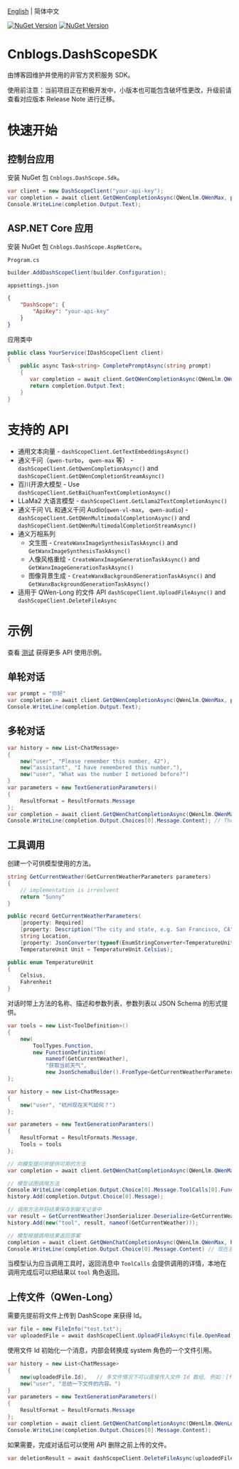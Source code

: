 ﻿[English](https://github.com/cnblogs/dashscope-sdk/blob/main/README.md) | 简体中文

[![NuGet Version](https://img.shields.io/nuget/v/Cnblogs.DashScope.Sdk?style=flat&logo=nuget&label=Cnblogs.DashScope.Sdk&link=https%3A%2F%2Fwww.nuget.org%2Fpackages%2FCnblogs.DashScope.Sdk)](https://www.nuget.org/packages/Cnblogs.DashScope.Sdk)
[![NuGet Version](https://img.shields.io/nuget/v/Cnblogs.DashScope.AspNetCore?style=flat&logo=nuget&label=Cnblogs.DashScope.AspNetCore&link=https%3A%2F%2Fwww.nuget.org%2Fpackages%2FCnblogs.DashScope.AspNetCore)](https://www.nuget.org/packages/Cnblogs.DashScope.AspNetCore)

# Cnblogs.DashScopeSDK

由博客园维护并使用的非官方灵积服务 SDK。

使用前注意：当前项目正在积极开发中，小版本也可能包含破坏性更改，升级前请查看对应版本 Release Note 进行迁移。

# 快速开始

## 控制台应用

安装 NuGet 包 `Cnblogs.DashScope.Sdk`。

```csharp
var client = new DashScopeClient("your-api-key");
var completion = await client.GetQWenCompletionAsync(QWenLlm.QWenMax, prompt);
Console.WriteLine(completion.Output.Text);
```

## ASP.NET Core 应用

安装 NuGet 包 `Cnblogs.DashScope.AspNetCore`。

`Program.cs`
```csharp
builder.AddDashScopeClient(builder.Configuration);
```

`appsettings.json`
```json
{
    "DashScope": {
        "ApiKey": "your-api-key"
    }
}
```

应用类中
```csharp
public class YourService(IDashScopeClient client)
{
    public async Task<string> CompletePromptAsync(string prompt)
    {
       var completion = await client.GetQWenCompletionAsync(QWenLlm.QWenMax, prompt);
       return completion.Output.Text;
    }
}
```

# 支持的 API

- 通用文本向量 - `dashScopeClient.GetTextEmbeddingsAsync()`
- 通义千问（`qwen-turbo`， `qwen-max` 等） - `dashScopeClient.GetQwenCompletionAsync()` and `dashScopeClient.GetQWenCompletionStreamAsync()`
- 百川开源大模型 - Use `dashScopeClient.GetBaiChuanTextCompletionAsync()`
- LLaMa2 大语言模型 - `dashScopeClient.GetLlama2TextCompletionAsync()`
- 通义千问 VL 和通义千问 Audio(`qwen-vl-max`， `qwen-audio`) - `dashScopeClient.GetQWenMultimodalCompletionAsync()` and `dashScopeClient.GetQWenMultimodalCompletionStreamAsync()`
- 通义万相系列
    - 文生图 - `CreateWanxImageSynthesisTaskAsync()` and `GetWanxImageSynthesisTaskAsync()`
    - 人像风格重绘 - `CreateWanxImageGenerationTaskAsync()` and `GetWanxImageGenerationTaskAsync()`
    - 图像背景生成 - `CreateWanxBackgroundGenerationTaskAsync()` and `GetWanxBackgroundGenerationTaskAsync()`
- 适用于 QWen-Long 的文件 API `dashScopeClient.UploadFileAsync()` and `dashScopeClient.DeleteFileAsync`


# 示例

查看 [测试](./test) 获得更多 API 使用示例。

## 单轮对话

```csharp
var prompt = "你好"
var completion = await client.GetQWenCompletionAsync(QWenLlm.QWenMax, prompt);
Console.WriteLine(completion.Output.Text);
```

## 多轮对话

```csharp
var history = new List<ChatMessage>
{
    new("user", "Please remember this number, 42"),
    new("assistant", "I have remembered this number."),
    new("user", "What was the number I metioned before?")
}
var parameters = new TextGenerationParameters()
{
    ResultFormat = ResultFormats.Message
};
var completion = await client.GetQWenChatCompletionAsync(QWenLlm.QWenMax, history, parameters);
Console.WriteLine(completion.Output.Choices[0].Message.Content); // The number is 42
```

## 工具调用

创建一个可供模型使用的方法。

```csharp
string GetCurrentWeather(GetCurrentWeatherParameters parameters)
{
    // implementation is irrenlvent
    return "Sunny"
}

public record GetCurrentWeatherParameters(
    [property: Required]
    [property: Description("The city and state, e.g. San Francisco, CA")]
    string Location,
    [property: JsonConverter(typeof(EnumStringConverter<TemperatureUnit>))]
    TemperatureUnit Unit = TemperatureUnit.Celsius);

public enum TemperatureUnit
{
    Celsius,
    Fahrenheit
}
```

对话时带上方法的名称、描述和参数列表，参数列表以 JSON Schema 的形式提供。

```csharp
var tools = new List<ToolDefinition>()
{
    new(
        ToolTypes.Function,
        new FunctionDefinition(
            nameof(GetCurrentWeather),
            "获取当前天气",
            new JsonSchemaBuilder().FromType<GetCurrentWeatherParameters>().Build()))
};

var history = new List<ChatMessage>
{
    new("user", "杭州现在天气如何？")
};

var parameters = new TextGenerationParamters()
{
    ResultFormat = ResultFormats.Message,
    Tools = tools
};

// 向模型提问并提供可用的方法
var completion = await client.GetQWenChatCompletionAsync(QWenLlm.QWenMax, history, parameters);

// 模型试图调用方法
Console.WriteLine(completion.Output.Choice[0].Message.ToolCalls[0].Function.Name); // GetCurrentWeather
history.Add(completion.Output.Choice[0].Message);

// 调用方法并将结果保存到聊天记录中
var result = GetCurrentWeather(JsonSerializer.Deserialize<GetCurrentWeatherParameters>(completion.Output.Choice[0].Message.ToolCalls[0].Function.Arguments));
history.Add(new("tool", result, nameof(GetCurrentWeather)));

// 模型根据调用结果返回答案
completion = await client.GetQWenChatCompletionAsync(QWenLlm.QWenMax, history, parameters);
Console.WriteLine(completion.Output.Choice[0].Message.Content) // 现在浙江省杭州市的天气是大部多云，气温为 18 摄氏度。
```

当模型认为应当调用工具时，返回消息中 `ToolCalls` 会提供调用的详情，本地在调用完成后可以把结果以 `tool` 角色返回。

## 上传文件（QWen-Long）

需要先提前将文件上传到 DashScope 来获得 Id。

```csharp
var file = new FileInfo("test.txt");
var uploadedFile = await dashScopeClient.UploadFileAsync(file.OpenRead(), file.Name);
```

使用文件 Id 初始化一个消息，内部会转换成 system 角色的一个文件引用。

```csharp
var history = new List<ChatMessage>
{
    new(uploadedFile.Id),   // 多文件情况下可以直接传入文件 Id 数组, 例如：[file1.Id, file2.Id]
    new("user", "总结一下文件的内容。")
}
var parameters = new TextGenerationParameters()
{
    ResultFormat = ResultFormats.Message
};
var completion = await client.GetQWenChatCompletionAsync(QWenLlm.QWenLong, history, parameters);
Console.WriteLine(completion.Output.Choices[0].Message.Content);
```

如果需要，完成对话后可以使用 API 删除之前上传的文件。

```csharp
var deletionResult = await dashScopeClient.DeleteFileAsync(uploadedFile.Id);
```
